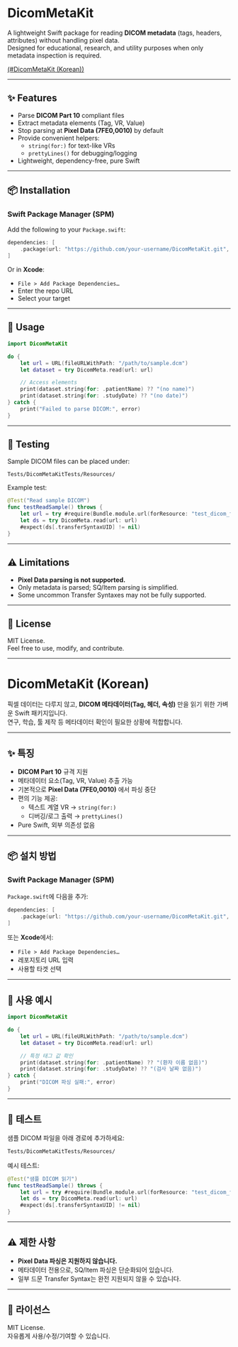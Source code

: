 # DicomMetaKit

A lightweight Swift package for reading **DICOM metadata** (tags, headers, attributes) without handling pixel data.  
Designed for educational, research, and utility purposes when only metadata inspection is required.

[(#DicomMetaKit (Korean))](https://github.com/bome24/DicomMetaKit?tab=readme-ov-file#dicommetakit-korean)

---

## ✨ Features
- Parse **DICOM Part 10** compliant files
- Extract metadata elements (Tag, VR, Value)
- Stop parsing at **Pixel Data (7FE0,0010)** by default
- Provide convenient helpers:
  - `string(for:)` for text-like VRs
  - `prettyLines()` for debugging/logging
- Lightweight, dependency-free, pure Swift

---

## 📦 Installation

### Swift Package Manager (SPM)
Add the following to your `Package.swift`:

```swift
dependencies: [
    .package(url: "https://github.com/your-username/DicomMetaKit.git", from: "0.1.0")
]
```

Or in **Xcode**:
- `File > Add Package Dependencies…`
- Enter the repo URL
- Select your target

---

## 🚀 Usage

```swift
import DicomMetaKit

do {
    let url = URL(fileURLWithPath: "/path/to/sample.dcm")
    let dataset = try DicomMeta.read(url: url)

    // Access elements
    print(dataset.string(for: .patientName) ?? "(no name)")
    print(dataset.string(for: .studyDate) ?? "(no date)")
} catch {
    print("Failed to parse DICOM:", error)
}
```

---

## 🧪 Testing
Sample DICOM files can be placed under:

```
Tests/DicomMetaKitTests/Resources/
```

Example test:

```swift
@Test("Read sample DICOM")
func testReadSample() throws {
    let url = try #require(Bundle.module.url(forResource: "test_dicom_file", withExtension: "dcm"))
    let ds = try DicomMeta.read(url: url)
    #expect(ds[.transferSyntaxUID] != nil)
}
```

---

## ⚠️ Limitations
- **Pixel Data parsing is not supported.**  
- Only metadata is parsed; SQ/Item parsing is simplified.  
- Some uncommon Transfer Syntaxes may not be fully supported.  

---

## 📄 License
MIT License.  
Feel free to use, modify, and contribute.

---

# DicomMetaKit (Korean)

픽셀 데이터는 다루지 않고, **DICOM 메타데이터(Tag, 헤더, 속성)** 만을 읽기 위한 가벼운 Swift 패키지입니다.  
연구, 학습, 툴 제작 등 메타데이터 확인이 필요한 상황에 적합합니다.

---

## ✨ 특징
- **DICOM Part 10** 규격 지원
- 메타데이터 요소(Tag, VR, Value) 추출 가능
- 기본적으로 **Pixel Data (7FE0,0010)** 에서 파싱 중단
- 편의 기능 제공:
  - 텍스트 계열 VR → `string(for:)`
  - 디버깅/로그 출력 → `prettyLines()`
- Pure Swift, 외부 의존성 없음

---

## 📦 설치 방법

### Swift Package Manager (SPM)
`Package.swift`에 다음을 추가:

```swift
dependencies: [
    .package(url: "https://github.com/your-username/DicomMetaKit.git", from: "0.1.0")
]
```

또는 **Xcode**에서:
- `File > Add Package Dependencies…`
- 레포지토리 URL 입력
- 사용할 타겟 선택

---

## 🚀 사용 예시

```swift
import DicomMetaKit

do {
    let url = URL(fileURLWithPath: "/path/to/sample.dcm")
    let dataset = try DicomMeta.read(url: url)

    // 특정 태그 값 확인
    print(dataset.string(for: .patientName) ?? "(환자 이름 없음)")
    print(dataset.string(for: .studyDate) ?? "(검사 날짜 없음)")
} catch {
    print("DICOM 파싱 실패:", error)
}
```

---

## 🧪 테스트
샘플 DICOM 파일을 아래 경로에 추가하세요:

```
Tests/DicomMetaKitTests/Resources/
```

예시 테스트:

```swift
@Test("샘플 DICOM 읽기")
func testReadSample() throws {
    let url = try #require(Bundle.module.url(forResource: "test_dicom_file", withExtension: "dcm"))
    let ds = try DicomMeta.read(url: url)
    #expect(ds[.transferSyntaxUID] != nil)
}
```

---

## ⚠️ 제한 사항
- **Pixel Data 파싱은 지원하지 않습니다.**  
- 메타데이터 전용으로, SQ/Item 파싱은 단순화되어 있습니다.  
- 일부 드문 Transfer Syntax는 완전 지원되지 않을 수 있습니다.  

---

## 📄 라이선스
MIT License.  
자유롭게 사용/수정/기여할 수 있습니다.
